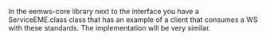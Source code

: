 In the eemws-core library next to the interface you have a ServiceEME.class class that has an example of a client that 
consumes a WS with these standards. The implementation will be very similar.